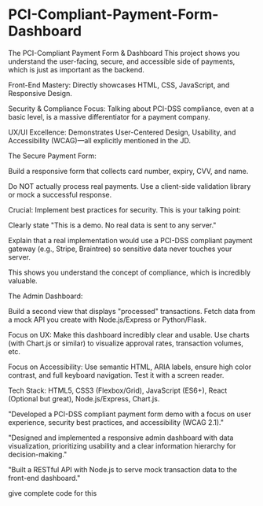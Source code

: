 # PCI-Compliant-Payment-Form-Dashboard
The PCI-Compliant Payment Form & Dashboard
This project shows you understand the user-facing, secure, and accessible side of payments, which is just as important as the backend.


Front-End Mastery: Directly showcases HTML, CSS, JavaScript, and Responsive Design.

Security & Compliance Focus: Talking about PCI-DSS compliance, even at a basic level, is a massive differentiator for a payment company.

UX/UI Excellence: Demonstrates User-Centered Design, Usability, and Accessibility (WCAG)—all explicitly mentioned in the JD.


The Secure Payment Form:

Build a responsive form that collects card number, expiry, CVV, and name.

Do NOT actually process real payments. Use a client-side validation library or mock a successful response.

Crucial: Implement best practices for security. This is your talking point:

Clearly state "This is a demo. No real data is sent to any server."

Explain that a real implementation would use a PCI-DSS compliant payment gateway (e.g., Stripe, Braintree) so sensitive data never touches your server.

This shows you understand the concept of compliance, which is incredibly valuable.

The Admin Dashboard:

Build a second view that displays "processed" transactions. Fetch data from a mock API you create with Node.js/Express or Python/Flask.

Focus on UX: Make this dashboard incredibly clear and usable. Use charts (with Chart.js or similar) to visualize approval rates, transaction volumes, etc.

Focus on Accessibility: Use semantic HTML, ARIA labels, ensure high color contrast, and full keyboard navigation. Test it with a screen reader.

Tech Stack: HTML5, CSS3 (Flexbox/Grid), JavaScript (ES6+), React (Optional but great), Node.js/Express, Chart.js.

"Developed a PCI-DSS compliant payment form demo with a focus on user experience, security best practices, and accessibility (WCAG 2.1)."

"Designed and implemented a responsive admin dashboard with data visualization, prioritizing usability and a clear information hierarchy for decision-making."

"Built a RESTful API with Node.js to serve mock transaction data to the front-end dashboard."

  give complete code for this
